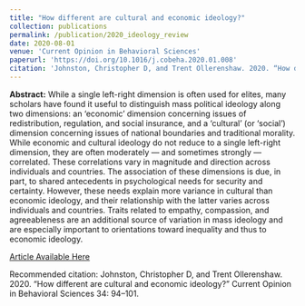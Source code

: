 ```yaml
---
title: "How different are cultural and economic ideology?"
collection: publications
permalink: /publication/2020_ideology_review
date: 2020-08-01
venue: 'Current Opinion in Behavioral Sciences'
paperurl: 'https://doi.org/10.1016/j.cobeha.2020.01.008'
citation: 'Johnston, Christopher D, and Trent Ollerenshaw. 2020. “How different are cultural and economic ideology?” Current Opinion in Behavioral Sciences 34: 94–101.'
---
```

**Abstract:** While a single left-right dimension is often used for elites, many scholars have found it useful to distinguish mass political ideology along two dimensions: an ‘economic’ dimension concerning issues of redistribution, regulation, and social insurance, and a ‘cultural’ (or ‘social’) dimension concerning issues of national boundaries and traditional morality. While economic and cultural ideology do not reduce to a single left-right dimension, they are often moderately — and sometimes strongly — correlated. These correlations vary in magnitude and direction across individuals and countries. The association of these dimensions is due, in part, to shared antecedents in psychological needs for security and certainty. However, these needs explain more variance in cultural than economic ideology, and their relationship with the latter varies across individuals and countries. Traits related to empathy, compassion, and agreeableness are an additional source of variation in mass ideology and are especially important to orientations toward inequality and thus to economic ideology.

[Article Available Here](http://dx.doi.org/10.1016/j.cobeha.2020.01.008)

Recommended citation: Johnston, Christopher D, and Trent Ollerenshaw. 2020. “How different are cultural and economic ideology?” Current Opinion in Behavioral Sciences 34: 94–101.
